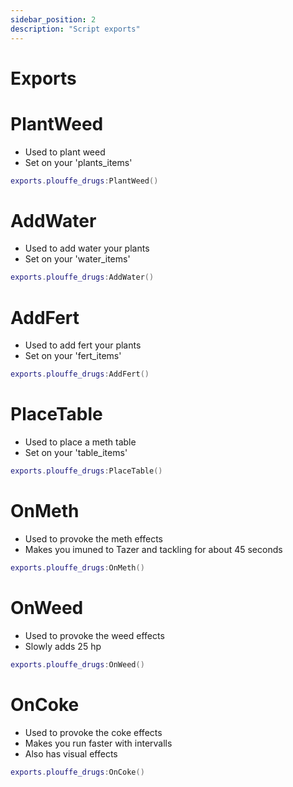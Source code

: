 ```yaml
---
sidebar_position: 2
description: "Script exports"
---
```


# Exports

# PlantWeed
- Used to plant weed
- Set on your 'plants_items'
```lua
exports.plouffe_drugs:PlantWeed()
```

# AddWater
- Used to add water your plants
- Set on your 'water_items'
```lua
exports.plouffe_drugs:AddWater()
```

# AddFert
- Used to add fert your plants
- Set on your 'fert_items'
```lua
exports.plouffe_drugs:AddFert()
```

# PlaceTable
- Used to place a meth table
- Set on your 'table_items'
```lua
exports.plouffe_drugs:PlaceTable()
```

# OnMeth
- Used to provoke the meth effects
- Makes you imuned to Tazer and tackling for about 45 seconds
```lua
exports.plouffe_drugs:OnMeth()
```

# OnWeed
- Used to provoke the weed effects
- Slowly adds 25 hp
```lua
exports.plouffe_drugs:OnWeed()
```

# OnCoke
- Used to provoke the coke effects
- Makes you run faster with intervalls
- Also has visual effects
```lua
exports.plouffe_drugs:OnCoke()
```